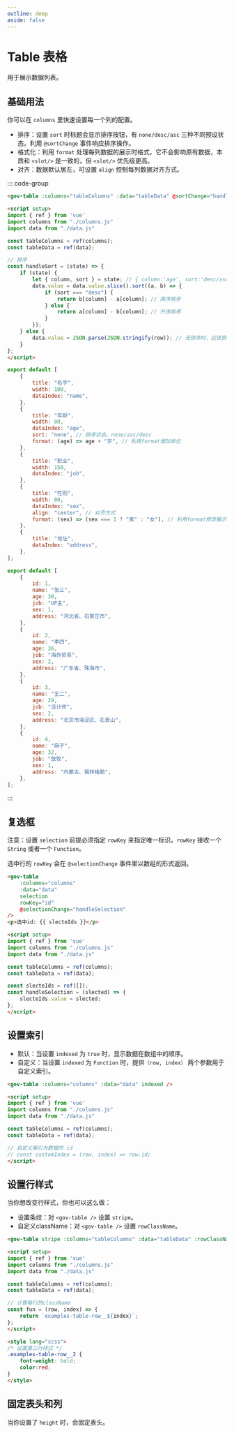```yaml
---
outline: deep
aside: false
---
```


<script setup>
import tableBase from "./examples/table/table-base.vue"
import tableLineStyle from "./examples/table/table-line-style.vue"
import tableIndexed from "./examples/table/table-indexed.vue"
import tableSelection from "./examples/table/table-selection.vue"
import tableFixed from "./examples/table/table-fixed.vue"
</script>

# Table 表格

用于展示数据列表。

## 基础用法

你可以在 ```columns``` 里快速设置每一个列的配置。

+ 排序：设置 ```sort``` 时标题会显示排序按钮，有 ```none/desc/asc``` 三种不同预设状态。利用 ```@sortChange``` 事件响应排序操作。
+ 格式化：利用 ```format``` 处理每列数据的展示时格式，它不会影响原有数据，本质和 ```<slot/>``` 是一致的，但  ```<slot/>```  优先级更高。
+ 对齐：数据默认居左，可设置 ```align``` 控制每列数据对齐方式。

<tableBase />

::: code-group
```md [index.vue]
<gov-table :columns="tableColumns" :data="tableData" @sortChange="handleSort"/>

<script setup>
import { ref } from 'vue'
import columns from "./columns.js"
import data from "./data.js"

const tableColumns = ref(columns);
const tableData = ref(data);

// 排序
const handleSort = (state) => {
	if (state) {
		let { column, sort } = state; // { column:'age', sort:'desc/asc' }
		data.value = data.value.slice().sort((a, b) => {
			if (sort === "desc") {
				return b[column] - a[column]; // 降序排序
			} else {
				return a[column] - b[column]; // 升序排序
			}
		});
	} else {
		data.value = JSON.parse(JSON.stringify(row)); // 无排序时，应该恢复原有数据顺序
	}
};
</script>
```

```js [columns.js]
export default [
	{
		title: "名字",
		width: 100,
		dataIndex: "name",
	},
	{
		title: "年龄",
		width: 80,
		dataIndex: "age",
		sort: "none", // 排序状态，none/asc/desc
		format: (age) => age + "岁", // 利用format增加单位
	},
	{
		title: "职业",
		width: 150,
		dataIndex: "job",
	},
	{
		title: "性别",
		width: 80,
		dataIndex: "sex",
		align: "center", // 对齐方式
		format: (sex) => (sex === 1 ? "男" : "女"), // 利用format修改展示数据
	},
	{
		title: "地址",
		dataIndex: "address",
	},
];
```

```js [data.js]
export default [
	{
		id: 1,
		name: "张三",
		age: 30,
		job: "UP主",
		sex: 1,
		address: "河北省、石家庄市",
	},
	{
		id: 2,
		name: "李四",
		age: 36,
		job: "海外贸易",
		sex: 2,
		address: "广东省、珠海市",
	},
	{
		id: 3,
		name: "王二",
		age: 29,
		job: "设计师",
		sex: 2,
		address: "北京市海淀区、石景山",
	},
	{
		id: 4,
		name: "麻子",
		age: 32,
		job: "放牧",
		sex: 1,
		address: "内蒙古、锡林格勒",
	},
];
```
:::










## 复选框

注意：设置 ```selection``` 前提必须指定  ```rowKey``` 来指定唯一标识。```rowKey``` 接收一个 ```String``` 或者一个 ```Function```。

选中行的 ```rowKey``` 会在 ```@selectionChange``` 事件里以数组的形式返回。

<tableSelection />



```md
<gov-table
	:columns="columns"
	:data="data"
	selection
	rowKey="id"
	@selectionChange="handleSelection"
/>
<p>选中id: {{ slecteIds }}</p>

<script setup>
import { ref } from 'vue'
import columns from "./columns.js"
import data from "./data.js"

const tableColumns = ref(columns);
const tableData = ref(data);

const slecteIds = ref([]);
const handleSelection = (slected) => {
	slecteIds.value = slected;
};
</script>
```








## 设置索引

+ 默认：当设置 ```indexed``` 为 ```true``` 时，显示数据在数组中的顺序。
+ 自定义：当设置 ```indexed``` 为 ```Function``` 时，提供```（row, index）``` 两个参数用于自定义索引。

<tableIndexed />

```md
<gov-table :columns="columns" :data="data" indexed />

<script setup>
import { ref } from 'vue'
import columns from "./columns.js"
import data from "./data.js"

const tableColumns = ref(columns);
const tableData = ref(data);

// 自定义索引为数据的 id
// const customIndex = (row, index) => row.id;
</script>
```


## 设置行样式

当你想改变行样式，你也可以这么做：

+ 设置条纹：对 ```<gov-table />``` 设置 ```stripe```。
+ 自定义className：对 ```<gov-table />``` 设置 ```rowClassName```。

<tableLineStyle />


```md
<gov-table stripe :columns="tableColumns" :data="tableData" :rowClassName="fun"/>

<script setup>
import { ref } from 'vue'
import columns from "./columns.js"
import data from "./data.js"

const tableColumns = ref(columns);
const tableData = ref(data);

// 计算每行的className
const fun = (row, index) => {
	return `examples-table-row__${index}`;
};
</script>

<style lang="scss">
/* 设置第三行样式 */
.examples-table-row__2 {
	font-weight: bold;
	color:red;
}
</style>

```

## 固定表头和列

当你设置了 ```height``` 时，会固定表头。

<tableFixed />
